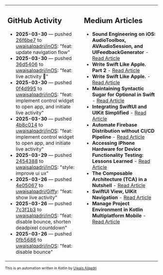 <table>
<tr>
<td valign="top" width="50%">
        
## GitHub Activity
           
- **2025-03-30** — pushed [26f6be7](https://github.com/uwaisalqadri/inOS/commits/26f6be7f49b77821468888c1d77922c76c2f4280) to [uwaisalqadri/inOS](https://github.com/uwaisalqadri/inOS): "feat: update navigation flow"
- **2025-03-30** — pushed [36d5406](https://github.com/uwaisalqadri/inOS/commits/36d5406b17f1b6dab934354abc0ef426b5aadc27) to [uwaisalqadri/inOS](https://github.com/uwaisalqadri/inOS): "feat: live activity 🦍"
- **2025-03-30** — pushed [0f4d995](https://github.com/uwaisalqadri/inOS/commits/0f4d995402305bab10e57df9f74e8151db76dda0) to [uwaisalqadri/inOS](https://github.com/uwaisalqadri/inOS): "feat: implement control widget to open app, and initiate live activity"
- **2025-03-30** — pushed [4b8c014](https://github.com/uwaisalqadri/inOS/commits/4b8c0145a07005db89b60705e3b72eede1664c07) to [uwaisalqadri/inOS](https://github.com/uwaisalqadri/inOS): "feat: implement control widget to open app, and initiate live activity"
- **2025-03-29** — pushed [2454388](https://github.com/uwaisalqadri/inOS/commits/245438815881e87f6d3a7f671b921a858451faf3) to [uwaisalqadri/inOS](https://github.com/uwaisalqadri/inOS): "style: improve ui ux"
- **2025-03-26** — pushed [4e05067](https://github.com/uwaisalqadri/Giffy/commits/4e05067cd5523ca4da6fe81e6233bbfc718d468c) to [uwaisalqadri/Giffy](https://github.com/uwaisalqadri/Giffy): "feat: show live activity"
- **2025-03-26** — pushed [7c3f1b3](https://github.com/uwaisalqadri/inOS/commits/7c3f1b333a5831d851a4696d463adc5966969b34) to [uwaisalqadri/inOS](https://github.com/uwaisalqadri/inOS): "feat: disable bounce, shorten deadpixel countdown"
- **2025-03-26** — pushed [0fb5686](https://github.com/uwaisalqadri/inOS/commits/0fb568612ad816c40611680d071391d5b8cc2cb6) to [uwaisalqadri/inOS](https://github.com/uwaisalqadri/inOS): "feat: disable bounce"
            
</td>
        
<td valign="top" width="50%">
        
## Medium Articles
            
- **Sound Engineering on iOS: AudioToolbox, AVAudioSession, and UIFeedbackGenerator** - [Read Article](https://medium.com/@uwaisalqadri/sound-engineering-on-ios-audiotoolbox-avaudiosession-and-uifeedbackgenerator-7ecee15db93a?source=rss-e28d558666f9------2)
- **Write Swift Like Apple. Part 2** - [Read Article](https://medium.com/@uwaisalqadri/write-swift-like-apple-part-2-44e025e51824?source=rss-e28d558666f9------2)
- **Write Swift Like Apple.** - [Read Article](https://medium.com/@uwaisalqadri/write-swift-like-apple-4c4331cf140c?source=rss-e28d558666f9------2)
- **Maintaining Syntactic Sugar for Optional in Swift** - [Read Article](https://medium.com/@uwaisalqadri/maintaining-syntactic-sugar-for-optional-in-swift-dfb7f9019fba?source=rss-e28d558666f9------2)
- **Integrating SwiftUI and UIKit Simplified** - [Read Article](https://medium.com/@uwaisalqadri/seamlessly-bridging-swiftui-and-uikit-a-practical-approach-f7cb8d2f6f11?source=rss-e28d558666f9------2)
- **Automate Firebase Distribution without CI/CD Pipeline** - [Read Article](https://medium.com/@uwaisalqadri/automate-firebase-distribution-89cb261fd860?source=rss-e28d558666f9------2)
- **Accessing iPhone Hardware for Device Functionality Testing: Lessons Learned** - [Read Article](https://medium.com/@uwaisalqadri/accessing-iphone-hardware-for-device-functionality-testing-lessons-learned-5d81676082d8?source=rss-e28d558666f9------2)
- **The Composable Architecture (TCA) in a Nutshell** - [Read Article](https://medium.com/@uwaisalqadri/the-composable-architecture-tca-in-a-nutshell-3c574708542c?source=rss-e28d558666f9------2)
- **SwiftUI View, UIKit Navigation** - [Read Article](https://medium.com/@uwaisalqadri/swiftui-view-uikit-navigation-74aa22fc0e0?source=rss-e28d558666f9------2)
- **Manage Project Environment in Kotlin Multiplatform Mobile** - [Read Article](https://medium.com/@uwaisalqadri/manage-project-environment-in-kotlin-multiplatform-mobile-528847c3bfc5?source=rss-e28d558666f9------2)
            
</td>
</tr>
</table>
        
<sub>This is an automation written in Kotlin by <a href="https://uwais.framer.website/">Uwais Alqadri</a></sub>